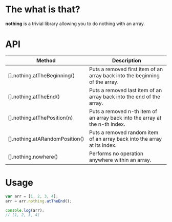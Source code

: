 # The what is that?

**nothing** is a trivial library allowing you to do nothing with an array.

# API

| Method                          | Description          |
|---------------------------------|----------------------|
| [].nothing.atTheBeginning()     | Puts a removed first item of an array back into the beginning of the array. |
| [].nothing.atTheEnd()           | Puts a removed last item of an array back into the end of the array.        |
| [].nothing.atThePosition(n)     | Puts a removed n-th item of an array back into the array at the n-th index. |
| [].nothing.atARandomPosition()  | Puts a removed random item of an array back into the array at its index.    |
| [].nothing.nowhere()            | Performs no operation anywhere within an array.                             |

# Usage

```javascript
var arr = [1, 2, 3, 4];
arr = arr.nothing.atTheEnd();

console.log(arr);
// [1, 2, 3, 4]
```
